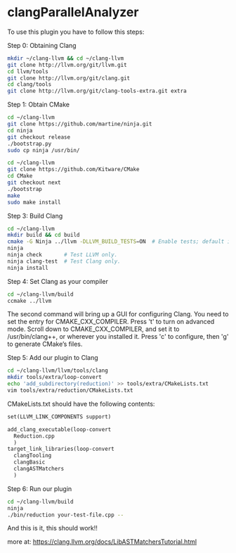 # clangParallelAnalyzer
To use this plugin you have to follow this steps:

Step 0: Obtaining Clang
```bash
mkdir ~/clang-llvm && cd ~/clang-llvm
git clone http://llvm.org/git/llvm.git
cd llvm/tools
git clone http://llvm.org/git/clang.git
cd clang/tools
git clone http://llvm.org/git/clang-tools-extra.git extra
```
Step 1: Obtain CMake
```bash
cd ~/clang-llvm
git clone https://github.com/martine/ninja.git
cd ninja
git checkout release
./bootstrap.py
sudo cp ninja /usr/bin/

cd ~/clang-llvm
git clone https://github.com/Kitware/CMake
cd CMake
git checkout next
./bootstrap
make
sudo make install
```
Step 3: Build Clang
```bash
cd ~/clang-llvm
mkdir build && cd build
cmake -G Ninja ../llvm -DLLVM_BUILD_TESTS=ON  # Enable tests; default is off.
ninja
ninja check       # Test LLVM only.
ninja clang-test  # Test Clang only.
ninja install
```
Step 4: Set Clang as your compiler
```bash
cd ~/clang-llvm/build
ccmake ../llvm
```
The second command will bring up a GUI for configuring Clang. You need to set the entry for CMAKE_CXX_COMPILER. Press 't' to turn on advanced mode. Scroll down to CMAKE_CXX_COMPILER, and set it to /usr/bin/clang++, or wherever you installed it. Press 'c' to configure, then 'g' to generate CMake’s files.

Step 5: Add our plugin to Clang
```bash
cd ~/clang-llvm/llvm/tools/clang
mkdir tools/extra/loop-convert
echo 'add_subdirectory(reduction)' >> tools/extra/CMakeLists.txt
vim tools/extra/reduction/CMakeLists.txt
```
CMakeLists.txt should have the following contents:
```txt
set(LLVM_LINK_COMPONENTS support)

add_clang_executable(loop-convert
  Reduction.cpp
  )
target_link_libraries(loop-convert
  clangTooling
  clangBasic
  clangASTMatchers
  )
```
Step 6: Run our plugin
```bash
cd ~/clang-llvm/build
ninja
./bin/reduction your-test-file.cpp --
```
And this is it, this should work!!

more at:
https://clang.llvm.org/docs/LibASTMatchersTutorial.html
